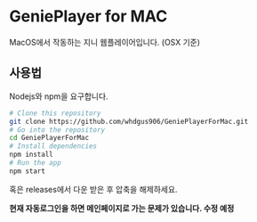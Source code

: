# GeniePlayer for MAC

MacOS에서 작동하는 지니 웹플레이어입니다. (OSX 기준) 


## 사용법

Nodejs와 npm을 요구합니다.

```bash
# Clone this repository
git clone https://github.com/whdgus906/GeniePlayerForMac.git
# Go into the repository
cd GeniePlayerForMac
# Install dependencies
npm install
# Run the app
npm start
```

혹은 releases에서 다운 받은 후 압축을 해제하세요.

**현재 자동로그인을 하면 메인페이지로 가는 문제가 있습니다. 수정 예정**
